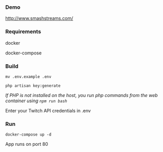 ### Demo
http://www.smashstreams.com/

### Requirements
docker

docker-compose

### Build
`mv .env.example .env`

`php artisan key:generate`

*If PHP is not installed on the host, you run php commands from the web container using `npm run bash`*

Enter your Twitch API credentials in .env

### Run
`docker-compose up -d`

App runs on port 80
